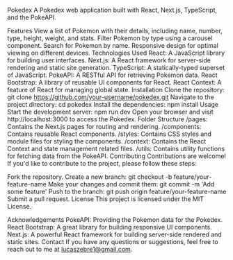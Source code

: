 Pokedex
A Pokedex web application built with React, Next.js, TypeScript, and the PokeAPI.

Features
View a list of Pokemon with their details, including name, number, type, height, weight, and stats.
Filter Pokemon by type using a carousel component.
Search for Pokemon by name.
Responsive design for optimal viewing on different devices.
Technologies Used
React: A JavaScript library for building user interfaces.
Next.js: A React framework for server-side rendering and static site generation.
TypeScript: A statically-typed superset of JavaScript.
PokeAPI: A RESTful API for retrieving Pokemon data.
React Bootstrap: A library of reusable UI components for React.
React Context: A feature of React for managing global state.
Installation
Clone the repository: git clone https://github.com/your-username/pokedex.git
Navigate to the project directory: cd pokedex
Install the dependencies: npm install
Usage
Start the development server: npm run dev
Open your browser and visit http://localhost:3000 to access the Pokedex.
Folder Structure
/pages: Contains the Next.js pages for routing and rendering.
/components: Contains reusable React components.
/styles: Contains CSS styles and module files for styling the components.
/context: Contains the React Context and state management related files.
/utils: Contains utility functions for fetching data from the PokeAPI.
Contributing
Contributions are welcome! If you'd like to contribute to the project, please follow these steps:

Fork the repository.
Create a new branch: git checkout -b feature/your-feature-name
Make your changes and commit them: git commit -m 'Add some feature'
Push to the branch: git push origin feature/your-feature-name
Submit a pull request.
License
This project is licensed under the MIT License.

Acknowledgements
PokeAPI: Providing the Pokemon data for the Pokedex.
React Bootstrap: A great library for building responsive UI components.
Next.js: A powerful React framework for building server-side rendered and static sites.
Contact
If you have any questions or suggestions, feel free to reach out to me at lucaszebre1@gmail.com.
